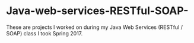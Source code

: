 # Java-web-services-RESTful-SOAP-

These are projects I worked on during my Java Web Services (RESTful / SOAP) class I took Spring 2017. 
